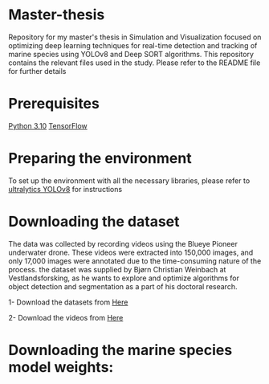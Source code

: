 # Master-thesis
Repository for my master's thesis in Simulation and Visualization focused on optimizing deep learning techniques for real-time detection and tracking of marine species using YOLOv8 and Deep SORT algorithms. This repository contains the relevant files used in the study. Please refer to the README file for further details

# Prerequisites
[Python 3.10](https://www.python.org/)
[TensorFlow](https://www.tensorflow.org/)


# Preparing the environment
To set up the environment with all the necessary libraries, please refer to [ultralytics YOLOv8](https://github.com/ultralytics/ultralytics) for instructions 

# Downloading the dataset
The data was collected by recording videos using the Blueye Pioneer underwater drone. These videos were extracted into 150,000 images, and only  17,000 images were annotated due to the time-consuming nature of the process. the dataset was supplied by Bjørn Christian Weinbach at Vestlandsforsking, as he wants to explore and optimize algorithms for object detection and segmentation as a part of his doctoral research.


1- Download the datasets from [Here](https://vforsk-my.sharepoint.com/:f:/g/personal/bcw_vestforsk_no/ElAOK2byqWROi8tdj-3FnAEBq7-0QBH785iqV5prGmkH5g?e=mMG9pA)

2- Download the videos from [Here](https://vforsk-my.sharepoint.com/:f:/g/personal/bcw_vestforsk_no/EoFaGHXVEhlJvxu1-gBO5-wBpd0vh9zlba6WA1-gMGKylA?e=2GRPxo)

# Downloading the marine species model weights:

